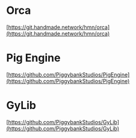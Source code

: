# Orca
[https://git.handmade.network/hmn/orca](https://git.handmade.network/hmn/orca)

# Pig Engine
[https://github.com/PiggybankStudios/PigEngine](https://github.com/PiggybankStudios/PigEngine)

# GyLib
[https://github.com/PiggybankStudios/GyLib](https://github.com/PiggybankStudios/GyLib)